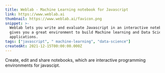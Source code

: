```yaml
---
title: Weblab - Machine Learning notebook for Javascript
link: https://www.weblab.ai
thumbnail: https://www.weblab.ai/favicon.png
snippet: >-
  Weblab lets you write and evaluate Javascript in an interactive notebook. It
  gives you a great environment to build Machine learning and Data Science
  applications.
tags: ["javascript", " machine-learning", "data-science"]
createdAt: 2021-12-15T00:00:00.000Z
---
```

Create, edit and share notebooks, which are interactive programming environments for javascipt.
